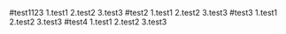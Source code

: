 #test1123
1.test1
2.test2
3.test3
#test2
1.test1
2.test2
3.test3
#test3
1.test1
2.test2
3.test3
#test4
1.test1
2.test2
3.test3